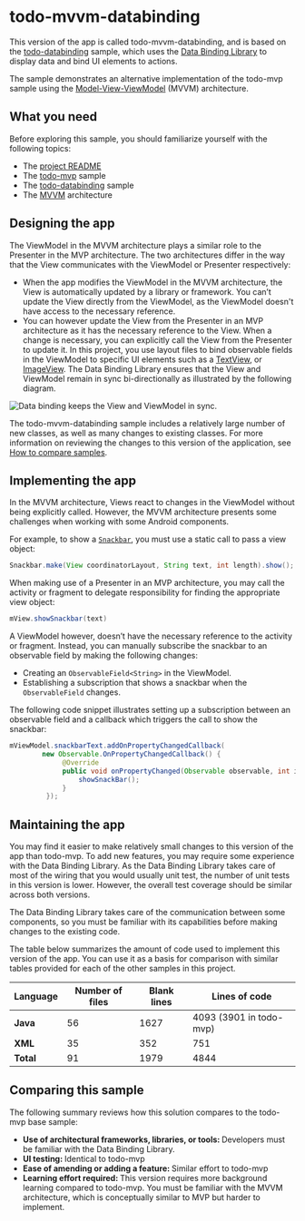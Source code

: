 # todo-mvvm-databinding

This version of the app is called todo-mvvm-databinding, and is based on the [todo-databinding](https://github.com/googlesamples/android-architecture/tree/deprecated-todo-databinding) sample, which uses the [Data Binding Library](http://developer.android.com/tools/data-binding/guide.html#data_objects) to display data and bind UI elements to actions.

The sample demonstrates an alternative implementation of the todo-mvp sample using the [Model-View-ViewModel](https://en.wikipedia.org/wiki/Model%E2%80%93view%E2%80%93viewmodel) (MVVM) architecture. 

## What you need

Before exploring this sample, you should familiarize yourself with the following topics:

* The [project README](https://github.com/googlesamples/android-architecture/tree/master)
* The [todo-mvp](https://github.com/googlesamples/android-architecture/tree/todo-mvp) sample
* The [todo-databinding](https://github.com/googlesamples/android-architecture/tree/deprecated-todo-databinding) sample
* The [MVVM](https://en.wikipedia.org/wiki/Model%E2%80%93view%E2%80%93viewmodel) architecture

## Designing the app

The ViewModel in the MVVM architecture plays a similar role to the Presenter in the MVP architecture. The two architectures differ in the way that the View communicates with the ViewModel or Presenter respectively: 
* When the app modifies the ViewModel in the MVVM architecture, the View is automatically updated by a library or framework. You can’t update the View directly from the ViewModel, as the ViewModel doesn't have access to the necessary reference.
* You can however update the View from the Presenter in an MVP architecture as it has the necessary reference to the View. When a change is necessary, you can explicitly call the View from the Presenter to update it.
In this project, you use layout files to bind observable fields in the ViewModel to specific UI elements such as a [TextView](https://developer.android.com/reference/android/widget/TextView.html), or [ImageView](https://developer.android.com/reference/android/widget/ImageView.html). The Data Binding Library ensures that the View and ViewModel remain in sync bi-directionally as illustrated by the following diagram.
<img src="https://github.com/googlesamples/android-architecture/wiki/images/mvvm-databinding.png" alt="Data binding keeps the View and ViewModel in sync."/>

The todo-mvvm-databinding sample includes a relatively large number of new classes, as well as many changes to existing classes. For more information on reviewing the changes to this version of the application, see [How to compare samples](https://github.com/googlesamples/android-architecture/wiki/How-to-compare-samples).
## Implementing the app
In the MVVM architecture, Views react to changes in the ViewModel without being explicitly called. However, the MVVM architecture presents some challenges when working with some Android components. 

For example, to show a [`Snackbar`](https://developer.android.com/reference/android/support/design/widget/Snackbar.html), you must use a static call to pass a view object:

```java
Snackbar.make(View coordinatorLayout, String text, int length).show();
```

When making use of a Presenter in an MVP architecture, you may call the activity or fragment to delegate responsibility for finding the appropriate view object:

```java
mView.showSnackbar(text)
```

A ViewModel however, doesn’t have the necessary reference to the activity or fragment. Instead, you can manually subscribe the snackbar to an observable field by making the following changes:
* Creating an `ObservableField<String>` in the ViewModel.
* Establishing a subscription that shows a snackbar when the `ObservableField` changes.

The following code snippet illustrates setting up a subscription between an observable field and a callback which triggers the call to show the snackbar:

```java
mViewModel.snackbarText.addOnPropertyChangedCallback(
        new Observable.OnPropertyChangedCallback() {
             @Override
             public void onPropertyChanged(Observable observable, int i) {
                 showSnackBar();
             }
         });

```

## Maintaining the app

You may find it easier to make relatively small changes to this version of the app than todo-mvp. To add new features, you may require some experience with the Data Binding Library. As the Data Binding Library takes care of most of the wiring that you would usually unit test, the number of unit tests in this version is lower. However, the overall test coverage should be similar across both versions. 

The Data Binding Library takes care of the communication between some components, so you must be familiar with its capabilities before making changes to the existing code.

The table below summarizes the amount of code used to implement this version of the app. You can use it as a basis for comparison with similar tables provided for each of the other samples in this project.

| Language      | Number of files | Blank lines | Lines of code |
| ------------- | --------------- | ----------- | ------------- |
| **Java**      |    56           |      1627   |       4093 (3901 in todo-mvp) |
| **XML**       |             35  |      352    |      751      |
| **Total**     |        91       |   1979      |     4844      |

## Comparing this sample

The following summary reviews how this solution compares to the todo-mvp base sample:

* <b>Use of architectural frameworks, libraries, or tools: </b>Developers must be familiar with the Data Binding Library.
* <b>UI testing: </b>Identical to todo-mvp
* <b>Ease of amending or adding a feature: </b>Similar effort to todo-mvp
* <b>Learning effort required: </b>This version requires more background learning compared to todo-mvp. You must be familiar with the MVVM architecture, which is conceptually similar to MVP but harder to implement. 





